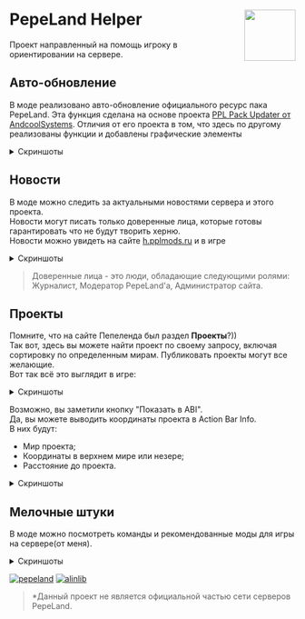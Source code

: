 <h1>PepeLand Helper <img src="/src/main/resources/assets/pplhelper/icon.png" width="90pt" align="right"></h1>
Проект направленный на помощь игроку в ориентировании на сервере.

## Авто-обновление
В моде реализовано авто-обновление официального ресурс пака PepeLand.
Эта функция сделана на основе проекта [PPL Pack Updater от AndcoolSystems](https://modrinth.com/mod/ppl-pack-updater). Отличия от его проекта в том, что здесь по другому реализованы функции и добавлены графические элементы
<details> 
<summary>Скриншоты</summary>

![okno](https://wf.kelcu.ru/other/pplhelper/present/2024-11-17_18.09.45.png?)
![packinstall](https://wf.kelcu.ru/other/pplhelper/present/javaw_0qyKRk6qpp.png?)

### Красивое окошко установки
![install](https://wf.kelcu.ru/other/pplhelper/present/2024-11-17_18.12.57.png?)

</details>

## Новости
В моде можно следить за актуальными новостями сервера и этого проекта.<br>
Новости могут писать только доверенные лица, которые готовы гарантировать что не будут творить херню.<br>
Новости можно увидеть на сайте [h.pplmods.ru](https://h.pplmods.ru/news) и в игре

<details> 
<summary>Скриншоты</summary>

![searchnews](https://wf.kelcu.ru/other/pplhelper/page/2024-12-28_21.00.42.png)
![newspage](https://wf.kelcu.ru/other/pplhelper/present/2024-11-17_18.21.38.png)

</details>

> Доверенные лица - это люди, обладающие следующими ролями: Журналист, Модератор PepeLand'а, Администратор сайта.

## Проекты
Помните, что на сайте Пепеленда был раздел **Проекты**?))<br>
Так вот, здесь вы можете найти проект по своему запросу, включая сортировку по определенным мирам. Публиковать проекты могут все желающие.<br>
Вот так всё это выглядит в игре:

<details> 
<summary>Скриншоты</summary>

### Поиск
![searchprojects](https://wf.kelcu.ru/other/pplhelper/page/2024-12-28_21.00.54.png)

### Страница проекта
![projectpage](https://wf.kelcu.ru/other/pplhelper/present/2024-11-17_18.29.57.png)

</details>

Возможно, вы заметили кнопку "Показать в ABI".<br>
Да, вы можете выводить координаты проекта в Action Bar Info.<br>
В них будут:
- Мир проекта;
- Координаты в верхнем мире или незере;
- Расстояние до проекта.

<details> 
<summary>Скриншоты</summary>

![abi](https://wf.kelcu.ru/other/pplhelper/page/image.png)
![abi](https://wf.kelcu.ru/other/pplhelper/page/image_1.png?)

</details>

## Мелочные штуки
В моде можно посмотреть команды и рекомендованные моды для игры на сервере(от меня).

<details> 
<summary>Скриншоты</summary>

### Команды
![commands](https://wf.kelcu.ru/other/pplhelper/page/2024-12-28_21.14.08.png)

### Моды
![mods](https://wf.kelcu.ru/other/pplhelper/page/2024-12-28_21.14.16.png)

</details>

[![pepeland](https://wf.kelcu.ru/kel-budges/ppl/Made%20for.svg)](https://pepeland.net)
[![alinlib](https://wf.kelcu.ru/kel-budges/alinlib/Requires.svg)](https://modrinth.com/mod/alinlib)

> *Данный проект не является официальной частью сети серверов PepeLand.

